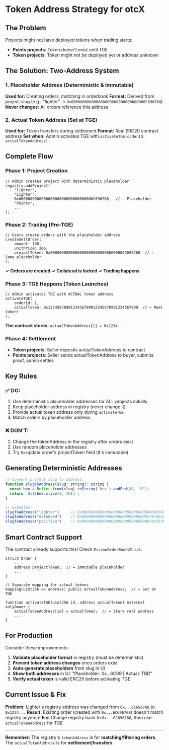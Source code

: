 # Token Address Strategy for otcX

## The Problem
Projects might not have deployed tokens when trading starts:
- **Points projects**: Token doesn't exist until TGE
- **Token projects**: Token might not be deployed yet or address unknown

## The Solution: Two-Address System

### 1. Placeholder Address (Deterministic & Immutable)
**Used for:** Creating orders, matching in orderbook
**Format:** Derived from project slug (e.g., "lighter" → `0x000000000000000000000000000000006C696768`)
**Never changes:** All orders reference this address

### 2. Actual Token Address (Set at TGE)
**Used for:** Token transfers during settlement
**Format:** Real ERC20 contract address
**Set when:** Admin activates TGE with `activateTGE(orderId, actualTokenAddress)`

## Complete Flow

### Phase 1: Project Creation
```solidity
// Admin creates project with deterministic placeholder
registry.addProject(
    "lighter",
    "Lighter",
    0x000000000000000000000000000000006C696768,  // ← Placeholder
    "Points",
    ...
);
```

### Phase 2: Trading (Pre-TGE)
```solidity
// Users create orders with the placeholder address
createSellOrder(
    amount: 100,
    unitPrice: 2e6,
    projectToken: 0x000000000000000000000000000000006C696768  // ← Same placeholder
);
```

**✓ Orders are created**
**✓ Collateral is locked**
**✓ Trading happens**

### Phase 3: TGE Happens (Token Launches)
```solidity
// Admin activates TGE with ACTUAL token address
activateTGE(
    orderId: 1,
    actualToken: 0x1234567890123456789012345678901234567890  // ← Real token!
);
```

**The contract stores:** `actualTokenAddress[1] = 0x1234...`

### Phase 4: Settlement
- **Token projects**: Seller deposits actualTokenAddress to contract
- **Points projects**: Seller sends actualTokenAddress to buyer, submits proof, admin settles

## Key Rules

### ✅ DO:
1. Use deterministic placeholder addresses for ALL projects initially
2. Keep placeholder address in registry (never change it)
3. Provide actual token address only during `activateTGE`
4. Match orders by placeholder address

### ❌ DON'T:
1. Change the tokenAddress in the registry after orders exist
2. Use random placeholder addresses
3. Try to update order's projectToken field (it's immutable)

## Generating Deterministic Addresses

```javascript
// Convert project slug to address
function slugToAddress(slug: string): string {
  const hex = Buffer.from(slug).toString('hex').padEnd(40, '0');
  return `0x${hex.slice(0, 40)}`;
}

// Examples:
slugToAddress("lighter")     // 0x000000000000000000000000000000006C696768
slugToAddress("extended")    // 0x0000000000000000000000000000657874656E64
slugToAddress("pacifica")    // 0x0000000000000000000000000000007061636966
```

## Smart Contract Support

The contract already supports this! Check `EscrowOrderBookV2.sol`:

```solidity
struct Order {
    ...
    address projectToken;  // ← Immutable placeholder
    ...
}

// Separate mapping for actual tokens
mapping(uint256 => address) public actualTokenAddress;  // ← Set at TGE

function activateTGE(uint256 id, address actualToken) external onlyOwner {
    actualTokenAddress[id] = actualToken;  // ← Store real address
    ...
}
```

## For Production

Consider these improvements:

1. **Validate placeholder format** in registry (must be deterministic)
2. **Prevent token address changes** once orders exist
3. **Auto-generate placeholders** from slug in UI
4. **Show both addresses** in UI: "Placeholder: 0x...6C69 | Actual: TBD"
5. **Verify actual token** is valid ERC20 before activating TGE

## Current Issue & Fix

**Problem:** Lighter's registry address was changed from `0x...6C696768` to `0x1234...`
**Result:** Existing order (created with `0x...6C696768`) doesn't match registry anymore
**Fix:** Change registry back to `0x...6C696768`, then use `actualTokenAddress` for TGE

---

**Remember:** The registry's `tokenAddress` is for **matching/filtering orders**. The `actualTokenAddress` is for **settlement/transfers**.

